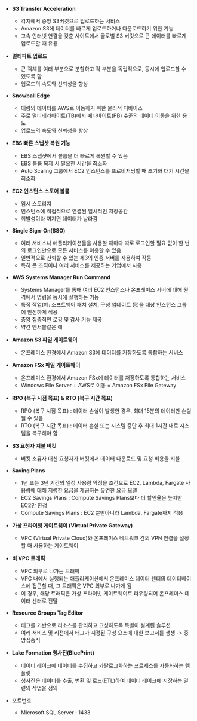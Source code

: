 
- __S3 Transfer Acceleration__
  -  각지에서 중앙 S3버킷으로 업로드하는 서비스
  -  Amazon S3에 데이터를 빠르게 업로드하거나 다운로드하기 위한 기능
  -  고속 인터넷 연결을 갖춘 사이트에서 글로벌 S3 버킷으로 큰 데이터를 빠르게 업로드할 때 유용
    
-  __멀티파트 업로드__
    -   큰 객체를 여러 부분으로 분할하고 각 부분을 독립적으로, 동시에 업로드할 수 있도록 함
    -   업로드의 속도와 신뢰성을 향상
    
-  __Snowball Edge__
    -   대량의 데이터를 AWS로 이동하기 위한 물리적 디바이스
    -   주로 멀티테라바이트(TB)에서 페타바이트(PB) 수준의 데이터 이동을 위한 용도
    -   업로드의 속도와 신뢰성을 향상
 
-  __EBS 빠른 스냅샷 복원 기능__
    -   EBS 스냅샷에서 볼륨을 더 빠르게 복원할 수 있음
    -   EBS 볼륨 복제 시 필요한 시간을 최소화
    -   Auto Scaling 그룹에서 EC2 인스턴스를 프로비저닝할 때 초기화 대기 시간을 최소화
 
-  __EC2 인스턴스 스토어 볼륨__
    -   임시 스토리지
    -   인스턴스에 직접적으로 연결된 일시적인 저장공간
    -   취발성이라 꺼지면 데이터가 날라감
 
-  __Single Sign-On(SSO)__
    -   여러 서비스나 애플리케이션들을 사용할 때마다 따로 로그인할 필요 없이 한 번의 로그인만으로 모든 서비스를 이용할 수 있음
    -   일반적으로 신뢰할 수 있는 제3의 인증 서버를 사용하여 작동
    -   특히 큰 조직이나 여러 서비스를 제공하는 기업에서 사용

-  __AWS Systems Manager Run Command__
    -   Systems Manager를 통해 여러 EC2 인스턴스나 온프레미스 서버에 대해 원격에서 명령을 동시에 실행하는 기능
    -   특정 작업(예: 소프트웨어 패치 설치, 구성 업데이트 등)을 대상 인스턴스 그룹에 안전하게 적용
    -   중앙 집중적인 로깅 및 감사 기능 제공
    -   약간 앤서블같은 애

-  __Amazon S3 파일 게이트웨이__
    -   온프레미스 환경에서 Amazon S3에 데이터를 저장하도록 통합하는 서비스

-  __Amazon FSx 파일 게이트웨이__
    -   온프레미스 환경에서 Amazon FSx에 데이터를 저장하도록 통합하는 서비스
    -   Windows File Server + AWS로 이동 = Amazon FSx File Gateway

-  __RPO (복구 시점 목표) & RTO (복구 시간 목표)__
    -   RPO (복구 시점 목표) : 데이터 손실이 발생한 경우, 최대 15분의 데이터만 손실될 수 있음
    -   RTO (복구 시간 목표) : 데이터 손실 또는 시스템 중단 후 최대 1시간 내로 시스템을 복구해야 함

-  __S3 요청자 지불 버킷__
    -   버킷 소유자 대신 요청자가 버킷에서 데이터 다운로드 및 요청 비용을 지불

-  __Saving Plans__
    -   1년 또는 3년 기간의 일정 사용량 약정을 조건으로 EC2, Lambda, Fargate 사용량에 대해 저렴한 요금을 제공하는 유연한 요금 모델
    -   EC2 Savings Plans : Compute Savings Plans보다 더 할인율은 높지만 EC2만 한정
    -   Compute Savings Plans : EC2 뿐만아니라 Lambda, Fargate까지 적용

-  __가상 프라이빗 게이트웨이 (Virtual Private Gateway)__
    -   VPC (Virtual Private Cloud)와 온프레미스 네트워크 간의 VPN 연결을 설정할 때 사용하는 게이트웨이

-  __비 VPC 트래픽__
    -   VPC 외부로 나가는 트래픽
    -   VPC 내에서 실행되는 애플리케이션에서 온프레미스 데이터 센터의 데이터베이스에 접근할 때, 그 트래픽은 VPC 외부로 나가게 됨
    -   이 경우, 해당 트래픽은 가상 프라이빗 게이트웨이로 라우팅되어 온프레미스 데이터 센터로 전달

-  __Resource Groups Tag Editor__
    -   태그를 기반으로 리소스를 관리하고 고성하도록 특별이 설계된 솔루션
    -   여러 서비스 및 리전에서 태그가 지정된 구성 요소에 대한 보고서를 생생 -> 중앙집중식
 
-  __Lake Formation 청사진(BluePrint)__
    -   데이터 레이크에 데이터를 수집하고 카탈로그화하는 프로세스를 자동화하는 템플릿
    -   청사진은 데이터를 추출, 변환 및 로드(ETL)하여 데이터 레이크에 저장하는 일련의 작업을 정의

-  포트번호
    -   Microsoft SQL Server : 1433 
